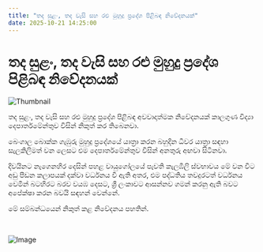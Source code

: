 ```yaml
---
title: "තද සුළං, තද වැසි සහ රළු මුහුදු ප්‍රදේශ පිළිබඳ නිවේදනයක්"
date: 2025-10-21 14:25:00
---
```


# තද සුළං, තද වැසි සහ රළු මුහුදු ප්‍රදේශ පිළිබඳ නිවේදනයක්

![Thumbnail](https://helakuru.sgp1.cdn.digitaloceanspaces.com/esana/images/lib/extreme-weather-new.jpg)

තද සුළං, තද වැසි සහ රළු මුහුදු ප්‍රදේශ පිළිබඳ අවවාදාත්මක නිවේදනයක් කාලගුණ විද්‍යා දෙපාර්තමේන්තුව විසින් නිකුත් කර තිබෙනවා.

බෙංගාල බොක්ක ගැඹුරු මුහුදු ප්‍රදේශයේ යාත්‍රා කරන බහුදින ධීවර යාත්‍රා සඳහා සැලකිලිමත් වන ලෙසට එම දෙපාර්තමේන්තුව විසින් අනතුරු අඟවා සිටිනවා.

දිවයිනට නැගෙනහිර දෙසින් පහළ වායුගෝලයේ පැවති කැලඹිලි ස්වභාවය මේ වන විට අඩු පීඩන කලාපයක් දක්වා වර්ධනය වී ඇති අතර, එම පද්ධතිය තවදුරටත් වර්ධනය වෙමින් බටහිරට බරව වයඹ දෙසට, ශ්‍රී ලංකාවට ආසන්නව ගමන් කරනු ඇති බවට අපේක්ෂා කරන බවයි සඳහන් වෙන්නේ.

මේ සම්බන්ධයෙන් නිකුත් කළ නිවේදනය පහතින්.

 

![Image](https://helakuru.sgp1.cdn.digitaloceanspaces.com/esana/images/68f743cad9da6pdf_page_0.jpeg)

